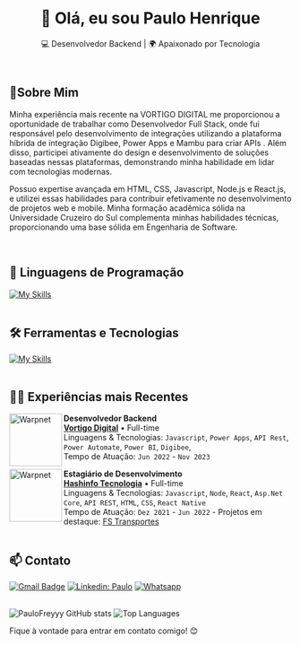 <h1 align="center">👋 Olá, eu sou Paulo Henrique</h1>

<p align="center">
  💻 Desenvolvedor Backend | 🌍 Apaixonado por Tecnologia
</p><br>

## 🚀Sobre Mim
<p>
  Minha experiência mais recente na VORTIGO DIGITAL me proporcionou a oportunidade de trabalhar como Desenvolvedor Full Stack, onde fui responsável pelo desenvolvimento de integrações utilizando a plataforma híbrida de integração Digibee, Power Apps e Mambu para criar APIs . Além disso, participei ativamente do design e desenvolvimento de soluções baseadas nessas plataformas, demonstrando minha habilidade em lidar com tecnologias modernas.

Possuo expertise avançada em HTML, CSS, Javascript, Node.js e React.js, e utilizei essas habilidades para contribuir efetivamente no desenvolvimento de projetos web e mobile. Minha formação acadêmica sólida na Universidade Cruzeiro do Sul complementa minhas habilidades técnicas, proporcionando uma base sólida em Engenharia de Software.
</p>
<br/>

## 🚀 Linguagens de Programação
[![My Skills](https://skillicons.dev/icons?i=react,nodejs,javascript,cs,dotnet)](https://skillicons.dev)<br><br>

## 🛠️ Ferramentas e Tecnologias
[![My Skills](https://skillicons.dev/icons?i=css,html,mysql,bootstrap,git,github,postgres,aws,docker,express,jest,vite)](https://skillicons.dev)<br><br>

## 👷🏻 Experiências mais Recentes
[<img align="left" height="94px" width="94px" alt="Warpnet" src="https://scontent.fsdu12-2.fna.fbcdn.net/v/t39.30808-6/422228135_859615082840919_2437700394420753461_n.jpg?_nc_cat=111&ccb=1-7&_nc_sid=5f2048&_nc_ohc=xM7BVd2j-UkQ7kNvgH2rlbp&_nc_ht=scontent.fsdu12-2.fna&oh=00_AYD3r0qRaXMERZwk9WUkSm9pUageaSMx_N5pJFpaO8ag9A&oe=66616C85"/>](https://vortigo.digital/)

**Desenvolvedor Backend** \
[**Vortigo Digital**](https://vortigo.digital/) • Full-time \
Linguagens & Tecnologias: `Javascript`, `Power Apps`, `API Rest`, `Power Automate`, `Power BI`, `Digibee`,\
Tempo de Atuação: `Jun 2022` - `Nov 2023`

[<img align="left" height="94px" width="94px" alt="Warpnet" src="https://scontent.fsdu12-1.fna.fbcdn.net/v/t39.30808-6/305099140_449806407164744_9024310813885207796_n.png?_nc_cat=107&ccb=1-7&_nc_sid=5f2048&_nc_ohc=Qds5UX9SyQIQ7kNvgFjjllq&_nc_ht=scontent.fsdu12-1.fna&oh=00_AYA_NoouX-XRWcpxg-4bs-kLDN7ru4fYhESTw4J1N0PKrQ&oe=66617B86"/>](https://hashinfo.com.br/)

**Estagiário de Desenvolvimento** \
[**Hashinfo Tecnologia**](https://hashinfo.com.br/) • Full-time \
Linguagens & Tecnologias: `Javascript`, `Node`, `React`, `Asp.Net Core`, `API REST`, `HTML`, `CSS`, `React Native`\
Tempo de Atuação: `Dez 2021` - `Jun 2022` - Projetos em destaque: [FS Transportes](https://drive.google.com/drive/u/1/folders/1gwpuUwLnoeBSCsZj7_zsxJVxESglwSNo)
<br/><br/>

## 📫 Contato

[![Gmail Badge](https://img.shields.io/badge/-paulohenriquep2000@gmail.com-006bed?style=for-the-badge&logo=Gmail&logoColor=white&link=mailto:paulohenriquep2000@gmail.com})](mailto:paulohenriquep2000@gmail.com)
[![Linkedin: Paulo](https://img.shields.io/badge/-PauloFrey-blue?style=for-the-badge&logo=Linkedin&logoColor=white&link=https://www.linkedin.com/in/paulo-pqueiroz)](https://www.linkedin.com/in/paulo-pqueiroz)
[![Whatsapp](https://img.shields.io/badge/WhatsApp-25D366?style=for-the-badge&logo=whatsapp&logoColor=white)](https://wa.me/5521992419980)
<br><br>


![PauloFreyyy GitHub stats](https://github-readme-stats.vercel.app/api?username=paulofreyyy&show_icons=true&theme=radical)
![Top Languages](https://github-readme-stats.vercel.app/api/top-langs/?username=paulofreyyy&layout=compact&theme=radical&show_icons=true)

Fique à vontade para entrar em contato comigo! 😊 <br><br>
